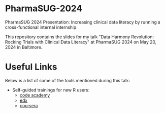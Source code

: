 # PharmaSUG-2024
PharmaSUG 2024 Presentation: Increasing clinical data literacy by running a cross-functional internal internship

This repository contains the slides for my talk "Data Harmony Revolution: Rocking Trials with Clinical Data Literacy" at PharmaSUG 2024 on May 20, 2024 in Baltimore.

# Useful Links
Below is a list of some of the tools mentioned during this talk:

- Self-guided trainings for new R users:
  - [code academy]([https://www.codecademy.com/](https://www.codecademy.com/learn/learn-r))
  - [edx](https://www.edx.org/learn/r-programming/harvard-university-data-science-r-basics)
  - [coursera](https://www.coursera.org/learn/r-programming?utm_medium=sem&utm_source=gg&utm_campaign=B2C_NAMER_jhu-data-science_jhu_FTCOF_specializations_country-US-country-CA&campaignid=313639147&adgroupid=121203872804&device=c&keyword=&matchtype=&network=g&devicemodel=&adposition=&creativeid=507187136063&hide_mobile_promo&gad_source=1&gclid=CjwKCAjwlbu2BhA3EiwA3yXyu3bPMC3Gff3kY7HcoKkeKdCTaqsQn2IVymkTODA1QAqZhgQDnxTT7BoCf2IQAvD_BwE)




